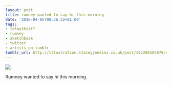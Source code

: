 ```yaml
---
layout: post
title: rumney wanted to say hi this morning
date: '2016-04-05T08:36:32+01:00'
tags:
- telwythtaff
- rumney
- sketchbook
- twitter
- artists on tumblr
tumblr_url: http://illustration.staceyjenkins.co.uk/post/142284505078/rumney-wanted-to-say-hi-this-morning
---
```

 ![](/tumblr_files/tumblr_o55h4wE4Yy1v28ub8o1_1280.jpg)  

Rumney wanted to say hi this morning.

